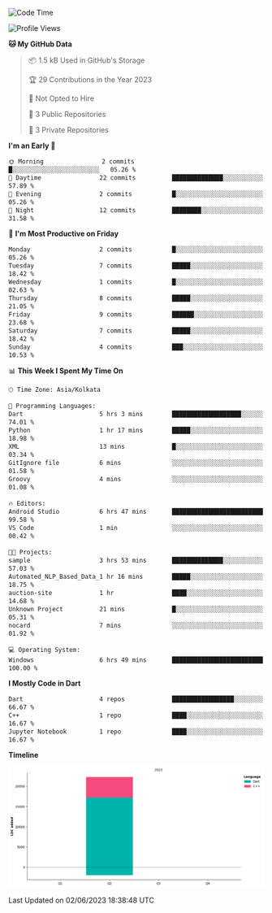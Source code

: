 <!--START_SECTION:waka-->
![Code Time](http://img.shields.io/badge/Code%20Time-33%20hrs%209%20mins-blue)

![Profile Views](http://img.shields.io/badge/Profile%20Views-0-blue)

**🐱 My GitHub Data** 

> 📦 1.5 kB Used in GitHub's Storage 
 > 
> 🏆 29 Contributions in the Year 2023
 > 
> 🚫 Not Opted to Hire
 > 
> 📜 3 Public Repositories 
 > 
> 🔑 3 Private Repositories 
 > 
**I'm an Early 🐤** 

```text
🌞 Morning                2 commits           █░░░░░░░░░░░░░░░░░░░░░░░░   05.26 % 
🌆 Daytime                22 commits          ██████████████░░░░░░░░░░░   57.89 % 
🌃 Evening                2 commits           █░░░░░░░░░░░░░░░░░░░░░░░░   05.26 % 
🌙 Night                  12 commits          ████████░░░░░░░░░░░░░░░░░   31.58 % 
```
📅 **I'm Most Productive on Friday** 

```text
Monday                   2 commits           █░░░░░░░░░░░░░░░░░░░░░░░░   05.26 % 
Tuesday                  7 commits           █████░░░░░░░░░░░░░░░░░░░░   18.42 % 
Wednesday                1 commits           █░░░░░░░░░░░░░░░░░░░░░░░░   02.63 % 
Thursday                 8 commits           █████░░░░░░░░░░░░░░░░░░░░   21.05 % 
Friday                   9 commits           ██████░░░░░░░░░░░░░░░░░░░   23.68 % 
Saturday                 7 commits           █████░░░░░░░░░░░░░░░░░░░░   18.42 % 
Sunday                   4 commits           ███░░░░░░░░░░░░░░░░░░░░░░   10.53 % 
```


📊 **This Week I Spent My Time On** 

```text
🕑︎ Time Zone: Asia/Kolkata

💬 Programming Languages: 
Dart                     5 hrs 3 mins        ███████████████████░░░░░░   74.01 % 
Python                   1 hr 17 mins        █████░░░░░░░░░░░░░░░░░░░░   18.98 % 
XML                      13 mins             █░░░░░░░░░░░░░░░░░░░░░░░░   03.34 % 
GitIgnore file           6 mins              ░░░░░░░░░░░░░░░░░░░░░░░░░   01.58 % 
Groovy                   4 mins              ░░░░░░░░░░░░░░░░░░░░░░░░░   01.08 % 

🔥 Editors: 
Android Studio           6 hrs 47 mins       █████████████████████████   99.58 % 
VS Code                  1 min               ░░░░░░░░░░░░░░░░░░░░░░░░░   00.42 % 

🐱‍💻 Projects: 
sample                   3 hrs 53 mins       ██████████████░░░░░░░░░░░   57.03 % 
Automated_NLP_Based_Data_1 hr 16 mins        █████░░░░░░░░░░░░░░░░░░░░   18.75 % 
auction-site             1 hr                ████░░░░░░░░░░░░░░░░░░░░░   14.68 % 
Unknown Project          21 mins             █░░░░░░░░░░░░░░░░░░░░░░░░   05.31 % 
nocard                   7 mins              ░░░░░░░░░░░░░░░░░░░░░░░░░   01.92 % 

💻 Operating System: 
Windows                  6 hrs 49 mins       █████████████████████████   100.00 % 
```

**I Mostly Code in Dart** 

```text
Dart                     4 repos             █████████████████░░░░░░░░   66.67 % 
C++                      1 repo              ████░░░░░░░░░░░░░░░░░░░░░   16.67 % 
Jupyter Notebook         1 repo              ████░░░░░░░░░░░░░░░░░░░░░   16.67 % 
```



**Timeline**

![Lines of Code chart](https://raw.githubusercontent.com/sairam030/sairam030/main/assets/bar_graph.png)


 Last Updated on 02/06/2023 18:38:48 UTC
<!--END_SECTION:waka-->
